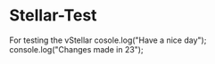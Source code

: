 # Stellar-Test
For testing the vStellar
cosole.log("Have a nice day");
console.log("Changes made in 23");

